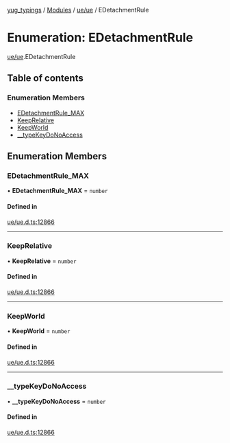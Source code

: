 [yug_typings](../README.md) / [Modules](../modules.md) / [ue/ue](../modules/ue_ue.md) / EDetachmentRule

# Enumeration: EDetachmentRule

[ue/ue](../modules/ue_ue.md).EDetachmentRule

## Table of contents

### Enumeration Members

- [EDetachmentRule\_MAX](ue_ue.EDetachmentRule.md#edetachmentrule_max)
- [KeepRelative](ue_ue.EDetachmentRule.md#keeprelative)
- [KeepWorld](ue_ue.EDetachmentRule.md#keepworld)
- [\_\_typeKeyDoNoAccess](ue_ue.EDetachmentRule.md#__typekeydonoaccess)

## Enumeration Members

### EDetachmentRule\_MAX

• **EDetachmentRule\_MAX** = `number`

#### Defined in

[ue/ue.d.ts:12866](https://github.com/YugMetaverse/yug_typings/blob/25cad34/ue/ue.d.ts#L12866)

___

### KeepRelative

• **KeepRelative** = `number`

#### Defined in

[ue/ue.d.ts:12866](https://github.com/YugMetaverse/yug_typings/blob/25cad34/ue/ue.d.ts#L12866)

___

### KeepWorld

• **KeepWorld** = `number`

#### Defined in

[ue/ue.d.ts:12866](https://github.com/YugMetaverse/yug_typings/blob/25cad34/ue/ue.d.ts#L12866)

___

### \_\_typeKeyDoNoAccess

• **\_\_typeKeyDoNoAccess** = `number`

#### Defined in

[ue/ue.d.ts:12866](https://github.com/YugMetaverse/yug_typings/blob/25cad34/ue/ue.d.ts#L12866)
